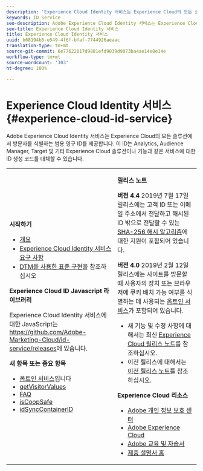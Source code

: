 ```yaml
---
description: 'Experience Cloud Identity 서비스는 Experience Cloud의 모든 솔루션에서 방문자를 식별하는 범용 영구 ID를 제공합니다. '
keywords: ID Service
seo-description: Adobe Experience Cloud Identity 서비스는 Experience Cloud의 모든 솔루션에서 방문자를 식별하는 범용 영구 ID를 제공합니다. 이 ID는 Analytics, Audience Manager, Target 및 기타 Experience Cloud 솔루션이나 기능과 같은 서비스에 대한 ID 생성 코드를 대체할 수 있습니다.
seo-title: Experience Cloud Identity 서비스
title: Experience Cloud Identity 서비스
uuid: b68194b5-e549-4f6f-bfaf-7744926aeaac
translation-type: tm+mt
source-git-commit: 6e77622817d9881efd9039d9073ba4ae14e8e14e
workflow-type: tm+mt
source-wordcount: '303'
ht-degree: 100%

---
```



# Experience Cloud Identity 서비스 {#experience-cloud-id-service}

Adobe Experience Cloud Identity 서비스는 Experience Cloud의 모든 솔루션에서 방문자를 식별하는 범용 영구 ID를 제공합니다. 이 ID는 Analytics, Audience Manager, Target 및 기타 Experience Cloud 솔루션이나 기능과 같은 서비스에 대한 ID 생성 코드를 대체할 수 있습니다.

<table id="table_5E612F746A704FE095B809A013EE977F" class="simpletable"> 
 <tbody> 
  <tr> 
   <td colname="col1"> <p> <b>시작하기</b> </p> <p> 
     <ul id="ul_D5EC6A54A03F4AB595B588116A7C1296"> 
      <li id="li_845F6DE25A1241439BCDCBC00459D7EB"> <a href="introduction/overview.md" format="dita" scope="local"> 개요 </a> </li> 
      <li id="li_47F399E1D4AF4F08BD647DF01A423BA7"> <a href="reference/requirements.md" format="dita" scope="local">Experience Cloud Identity 서비스 요구 사항</a> </li> 
      <li id="li_CBEEE79B45644F28A52B58DDF23DAD4F"> <a href="implementation-guides/standard.md#concept-89cd0199a9634fc48644f2d61e3d2445" format="dita" scope="local"> DTM을 사용한 표준 구현</a>을 참조하십시오  </li> 
     </ul> </p> <p><b>Experience Cloud ID Javascript 라이브러리</b> </p> <p>Experience Cloud Identity 서비스에 대한 JavaScript는 <a href="https://github.com/Adobe-Marketing-Cloud/id-service/releases" format="https" scope="external">https://github.com/Adobe-Marketing-Cloud/id-service/releases</a>에 있습니다. </p> <p> <b>새 항목 또는 중요 항목</b> </p> <p> 
     <ul id="ul_B0A25B6827734D55BB1E20D12334AC21"> 
      <li id="li_A66924F4948F4A5ABA545A89A28A6F6A"><a href="implementation-guides/opt-in-service/optin-overview.md#concept-f9b5db0d27a245fbadd3e19162319360" format="dita" scope="local"> 옵트인 서비스</a>입니다 </li> 
      <li id="li_92D49CB788AD478EA74BCF5328CB9A14"> <a href="library/get-set/getvisitorvalues.md#reference-b8c9e17c170c4291829a792df46ce279" format="dita" scope="local"> getVisitorValues </a> </li> 
      <li id="li_9E512C6DD15C46C3ABD06ACD60D97E4A"> <a href="faq-intro/faq-intro.md" format="dita" scope="local"> FAQ </a> </li> 
      <li id="li_B28082F3D075413D89E5AFB718657E17"> <a href="library/function-vars/coopsafe.md#reference-7fbed36f38a048d1a5883c53d430ddf4" format="dita" scope="local"> isCoopSafe </a> </li> 
      <li id="li_7744A4898EA542B9BF009D2066810050"> <a href="library/function-vars/idsyncontainerid.md#reference-5cfbed2240fa4def90f535f017a36015" format="dita" scope="local"> idSyncContainerID </a> </li> 
     </ul> </p> 
     <!-- 
     <p> <b>Announcements:</b> </p> 
     <p> <p>Important:  ID service support for Internet Explorer 6, 7, and 8 is deprecated and will be discontinued in a future release. </p> </p> 
     --> </td> 
   <td colname="col2"> <p> <b>릴리스 노트</b> </p> <p><b>버전 4.4</b> 2019년 7월 17일 릴리스에는 고객 ID 또는 이메일 주소에서 전달하고 해시된 ID 밖으로 전달할 수 있는 <a href="reference/hashing-support.md" format="dita" scope="local">SHA-256 해시 알고리즘</a>에 대한 지원이 포함되어 있습니다.</p><p><b>버전 4.0</b> 2019년 2월 12일 릴리스에는 사이트를 방문할 때 사용자의 장치 또는 브라우저에 쿠키 배치 가능 여부를 식별하는 데 사용되는 <a href="implementation-guides/opt-in-service/optin-overview.md#concept-f9b5db0d27a245fbadd3e19162319360" format="dita" scope="local">옵트인 서비스</a>가 포함되어 있습니다. </p> <p> 
     <ul id="ul_4F06F170F214492780C7D25A069F799F"> 
      <li id="li_45A7CD556FE44F4DAB035C736A058F36"> 새 기능 및 수정 사항에 대해서는 최신 <a href="https://docs.adobe.com/content/help/ko-KR/release-notes/experience-cloud/current.html" format="https" scope="external">Experience Cloud 릴리스 노트</a>를 참조하십시오. </li> 
      <li id="li_10CC4FBFEFC947CA9AD15F52D9715257">이전 릴리스에 대해서는 <a href="https://docs.adobe.com/content/help/ko-KR/release-notes/experience-cloud/current.html" format="html" scope="external">이전 릴리스 노트</a>를 참조하십시오. </li> 
     </ul> </p> <p> <b>Experience Cloud 리소스</b> </p> <p> 
     <ul id="ul_E30EC96BDC624B5591F0470D430B7F41"> 
      <li id="li_F3A5CCFAE0F247CEB41A03CA8E03106B"> <a href="https://www.adobe.com/kr/privacy.html" format="http" scope="external"> Adobe 개인 정보 보호 센터</a> </li> 
      <li id="li_A54C1EB170EA4B8FA6A81B90AB0C39DD"> <a href="https://docs.adobe.com/content/help/ko-KR/experience-cloud/user-guides/home.html" scope="external" format="http"> Adobe Experience Cloud</a> </li> 
      <li id="li_1938F7044F544481A6CC0F45CC22B80A"> <a href="http://helpx.adobe.com/kr/learning.html?promoid=KAUDK" scope="external" format="http"> Adobe 교육 및 자습서</a> </li> 
      <li id="li_C71459E0D1464C05B8B9387C43541F17"> <a href="https://helpx.adobe.com/kr/support/experience-cloud.html" scope="external" format="https"> 제품 설명서 홈</a> </li> 
     </ul> </p> </td> 
  </tr> 
 </tbody> 
</table>

